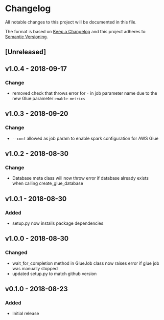 # Changelog
All notable changes to this project will be documented in this file.

The format is based on [Keep a Changelog](http://keepachangelog.com/en/1.0.0/)
and this project adheres to [Semantic Versioning](http://semver.org/spec/v2.0.0.html).

## [Unreleased]

## v1.0.4 - 2018-09-17
### Change
- removed check that throws error for `-` in job parameter name due to the new Glue parameter `enable-metrics`

## v1.0.3 - 2018-09-20
### Change
- `--conf` allowed as job param to enable spark configuration for AWS Glue

## v1.0.2 - 2018-08-30
### Change
- Database meta class will now throw error if database already exists when calling create_glue_database

## v1.0.1 - 2018-08-30
### Added
- setup.py now installs package dependencies

## v1.0.0 - 2018-08-30
### Changed
- wait_for_completion method in GlueJob class now raises error if glue job was manually stopped
- updated setup.py to match github version

## v0.1.0 - 2018-08-23
### Added
- Initial release
